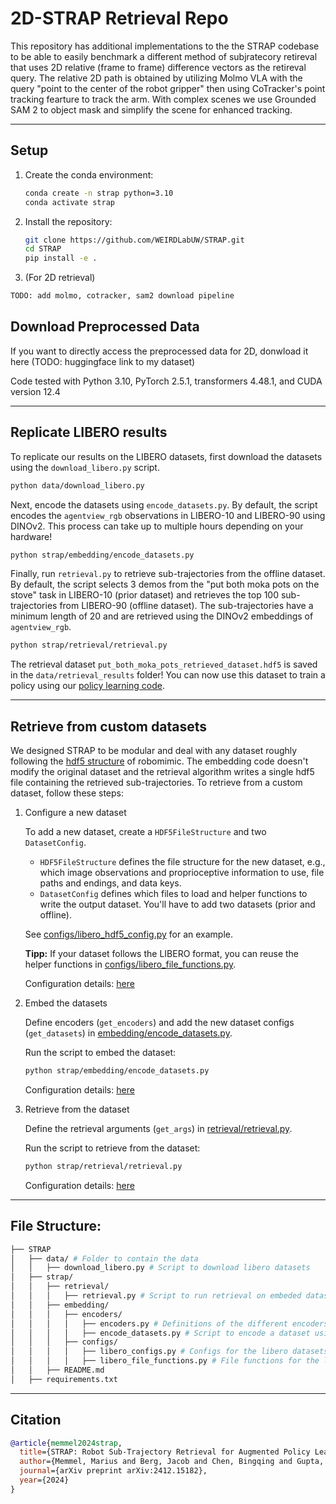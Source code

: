 
# 2D-STRAP Retrieval Repo
This repository has additional implementations to the the STRAP codebase to be able to easily benchmark a different method of subjratecory retireval that uses 2D relative (frame to frame) difference vectors as the retireval query. The relative 2D path is obtained by utilizing Molmo VLA with the query "point to the center of the robot gripper" then using CoTracker's point tracking fearture to track the arm. With complex scenes we use Grounded SAM 2 to object mask and simplify the scene for enhanced tracking.

-------
## Setup
1. Create the conda environment:
    ```bash
    conda create -n strap python=3.10
    conda activate strap
    ```
2. Install the repository:
    ```bash
    git clone https://github.com/WEIRDLabUW/STRAP.git
    cd STRAP
    pip install -e .
    ```
3. (For 2D retrieval)
  ```bash
  TODO: add molmo, cotracker, sam2 download pipeline
  ```

## Download Preprocessed Data
If you want to directly access the preprocessed data for 2D, donwload it here (TODO: huggingface link to my dataset)

Code tested with Python 3.10, PyTorch 2.5.1, transformers 4.48.1, and CUDA version 12.4

-------
## Replicate LIBERO results
To replicate our results on the LIBERO datasets, first download the datasets using the `download_libero.py` script. 
```bash
python data/download_libero.py
```
Next, encode the datasets using `encode_datasets.py`. By default, the script encodes the `agentview_rgb` observations in LIBERO-10 and LIBERO-90 using DINOv2. This process can take up to multiple hours depending on your hardware!
```bash
python strap/embedding/encode_datasets.py
```

Finally, run `retrieval.py` to retrieve sub-trajectories from the offline dataset. By default, the script selects 3 demos from the "put both moka pots on the stove" task in LIBERO-10 (prior dataset) and retrieves the top 100 sub-trajectories from LIBERO-90 (offline dataset). The sub-trajectories have a minimum length of 20 and are retrieved using the DINOv2 embeddings of `agentview_rgb`.
```bash
python strap/retrieval/retrieval.py
```

The retrieval dataset `put_both_moka_pots_retrieved_dataset.hdf5` is saved in the `data/retrieval_results` folder! You can now use this dataset to train a policy using our 
[policy learning code](https://github.com/WEIRDLabUW/robomimic_strap).

-------
## Retrieve from custom datasets
We designed STRAP to be modular and deal with any dataset roughly following the [hdf5 structure](https://robomimic.github.io/docs/datasets/overview.html#dataset-structure) of robomimic.
The embedding code doesn't modify the original dataset and the retrieval algorithm writes a single hdf5 file containing the retrieved sub-trajectories.
To retrieve from a custom dataset, follow these steps:


1. Configure a new dataset

    To add a new dataset, create a `HDF5FileStructure` and two `DatasetConfig`.
    
    - `HDF5FileStructure` defines the file structure for the new dataset, e.g., which image observations and proprioceptive information to use, file paths and endings, and data keys.
    - `DatasetConfig` defines which files to load and helper functions to write the output dataset. You'll have to add two datasets (prior and offline).
    
    See [configs/libero_hdf5_config.py](strap/configs/libero_hdf5_config.py) for an example.

    **Tipp:** If your dataset follows the LIBERO format, you can reuse the helper functions in [configs/libero_file_functions.py](strap/configs/libero_file_functions.py).

    Configuration details: [here](strap/configs/README.md)

2. Embed the datasets

    Define encoders (`get_encoders`) and add the new dataset configs (`get_datasets`) in [embedding/encode_datasets.py](strap/embedding/encode_datasets.py).

    Run the script to embed the dataset:
    ```bash
    python strap/embedding/encode_datasets.py
    ```

    Configuration details: [here](strap/embedding/README.md)

3. Retrieve from the dataset

    Define the retrieval arguments (`get_args`) in [retrieval/retrieval.py](strap/retrieval/retrieval.py).

    Run the script to retrieve from the dataset:
    ```bash
    python strap/retrieval/retrieval.py
    ```

    Configuration details: [here](strap/retrieval/README.md)

-------
## File Structure:
```bash
├── STRAP
│   ├── data/ # Folder to contain the data
│   │   ├── download_libero.py # Script to download libero datasets
│   ├── strap/
│   │   ├── retrieval/
│   │   │   ├── retrieval.py # Script to run retrieval on embeded datasets using the retrieval model
│   │   ├── embedding/
│   │   │   ├── encoders/
│   │   │   │   ├── encoders.py # Definitions of the different encoders
│   │   │   │   ├── encode_datasets.py # Script to encode a dataset using an encoder for retrieval.
│   │   │   ├── configs/
│   │   │   │   ├── libero_configs.py # Configs for the libero datasets
│   │   │   │   ├── libero_file_functions.py # File functions for the libero datasets
│   │   ├── README.md
│   ├── requirements.txt
```

-------
## Citation
```bibtex aiignore
@article{memmel2024strap,
  title={STRAP: Robot Sub-Trajectory Retrieval for Augmented Policy Learning},
  author={Memmel, Marius and Berg, Jacob and Chen, Bingqing and Gupta, Abhishek and Francis, Jonathan},
  journal={arXiv preprint arXiv:2412.15182},
  year={2024}
}
```
